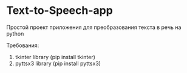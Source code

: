 # Text-to-Speech-app
Простой проект приложения для преобразования текста в речь на python

Требования:
1) tkinter library (pip install tkinter)
2) pyttsx3 library (pip install pyttsx3)
   
